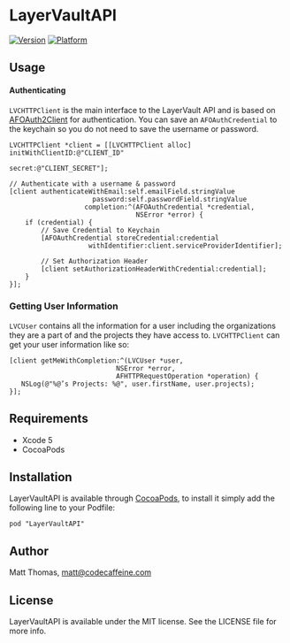# LayerVaultAPI

[![Version](http://cocoapod-badges.herokuapp.com/v/LayerVaultAPI/badge.png)](http://cocoadocs.org/docsets/LayerVaultAPI)
[![Platform](http://cocoapod-badges.herokuapp.com/p/LayerVaultAPI/badge.png)](http://cocoadocs.org/docsets/LayerVaultAPI)

## Usage

#### Authenticating
`LVCHTTPClient` is the main interface to the LayerVault API and is based on [AFOAuth2Client](https://github.com/AFNetworking/AFOAuth2Client) for authentication. You can save an `AFOAuthCredential` to the keychain so you do not need to save the username or password.
``` objc
LVCHTTPClient *client = [[LVCHTTPClient alloc] initWithClientID:@"CLIENT_ID" 
													     secret:@"CLIENT_SECRET"];

// Authenticate with a username & password
[client authenticateWithEmail:self.emailField.stringValue
                     password:self.passwordField.stringValue
                   completion:^(AFOAuthCredential *credential,
                                NSError *error) {
	if (credential) {
		// Save Credential to Keychain
		[AFOAuthCredential storeCredential:credential
                    withIdentifier:client.serviceProviderIdentifier];

        // Set Authorization Header
        [client setAuthorizationHeaderWithCredential:credential];
	} 
}];
```

### Getting User Information
`LVCUser` contains all the information for a user including the organizations they are a part of and the projects they have access to. `LVCHTTPClient` can get your user information like so:
``` objc
[client getMeWithCompletion:^(LVCUser *user,
                           NSError *error,
                           AFHTTPRequestOperation *operation) {
   NSLog(@"%@’s Projects: %@", user.firstName, user.projects);
}];
```


## Requirements

- Xcode 5
- CocoaPods

## Installation

LayerVaultAPI is available through [CocoaPods](http://cocoapods.org), to install
it simply add the following line to your Podfile:

    pod "LayerVaultAPI"

## Author

Matt Thomas, matt@codecaffeine.com

## License

LayerVaultAPI is available under the MIT license. See the LICENSE file for more info.


